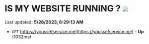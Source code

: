 # IS MY WEBSITE RUNNING ? [![](https://img.shields.io/static/v1?label=Sponsor&message=%E2%9D%A4&logo=GitHub&color=%23fe8e86)](https://github.com/sponsors/<username>)

Last updated: **5/28/2023, 6:29:13 AM**

- `GET` [https://youssefservice.me](https://youssefservice.me) - **Up** (1032ms)
